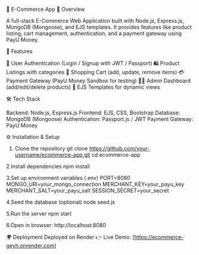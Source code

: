 🛒 E-Commerce App
📌 Overview

A full-stack E-Commerce Web Application built with Node.js, Express.js, MongoDB (Mongoose), and EJS templates.
It provides features like product listing, cart management, authentication, and a payment gateway using PayU Money.


🚀 Features

🔑 User Authentication (Login / Signup with JWT / Passport)
🛍️ Product Listings with categories
🛒 Shopping Cart (add, update, remove items)
💳 Payment Gateway (PayU Money Sandbox for testing)
👩‍💻 Admin Dashboard (add/edit/delete products)
🎨 EJS Templates for dynamic views


🛠️ Tech Stack

Backend: Node.js, Express.js
Frontend: EJS, CSS, Bootstrap
Database: MongoDB (Mongoose)
Authentication: Passport.js / JWT
Payment Gateway: PayU Money


⚙️ Installation & Setup
1. Clone the repository
git clone https://github.com/your-username/ecommerce-app.git
cd ecommerce-app

2.Install dependencies
npm install

3.Set up environment variables (.env)
PORT=8080
MONGO_URI=your_mongo_connection
MERCHANT_KEY=your_payu_key
MERCHANT_SALT=your_payu_salt
SESSION_SECRET=your_secret

4.Seed the database (optional)
node seed.js

5.Run the server
npm start

6.Open in browser:
http://localhost:8080


🌍 Deployment
Deployed on Render 
👉 Live Demo: [https://ecommerce-geyh.onrender.com]
